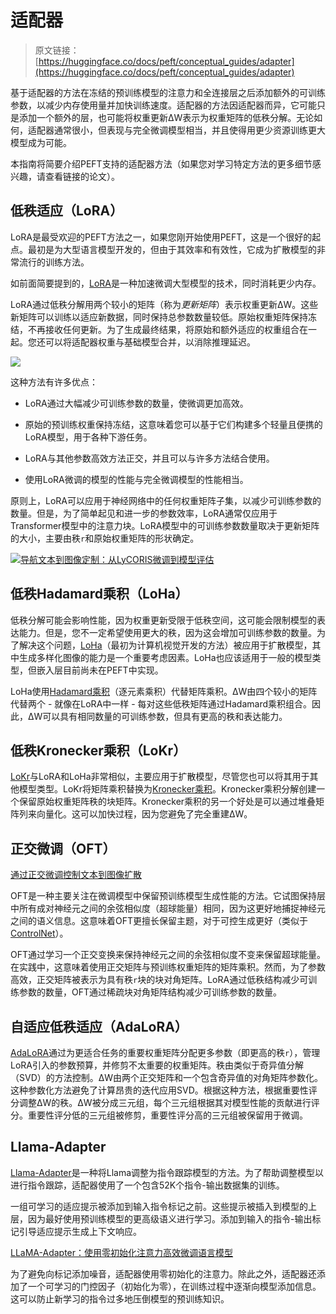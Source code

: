 # 适配器

> 原文链接：[https://huggingface.co/docs/peft/conceptual_guides/adapter](https://huggingface.co/docs/peft/conceptual_guides/adapter)

基于适配器的方法在冻结的预训练模型的注意力和全连接层之后添加额外的可训练参数，以减少内存使用量并加快训练速度。适配器的方法因适配器而异，它可能只是添加一个额外的层，也可能将权重更新∆W表示为权重矩阵的低秩分解。无论如何，适配器通常很小，但表现与完全微调模型相当，并且使得用更少资源训练更大模型成为可能。

本指南将简要介绍PEFT支持的适配器方法（如果您对学习特定方法的更多细节感兴趣，请查看链接的论文）。

## 低秩适应（LoRA）

LoRA是最受欢迎的PEFT方法之一，如果您刚开始使用PEFT，这是一个很好的起点。最初是为大型语言模型开发的，但由于其效率和有效性，它成为扩散模型的非常流行的训练方法。

如前面简要提到的，[LoRA](https://hf.co/papers/2106.09685)是一种加速微调大型模型的技术，同时消耗更少内存。

LoRA通过低秩分解用两个较小的矩阵（称为*更新矩阵*）表示权重更新∆W。这些新矩阵可以训练以适应新数据，同时保持总参数数量较低。原始权重矩阵保持冻结，不再接收任何更新。为了生成最终结果，将原始和额外适应的权重组合在一起。您还可以将适配器权重与基础模型合并，以消除推理延迟。

![](../Images/cda06893d37810e4cf53c848b789ce47.png)

这种方法有许多优点：

+   LoRA通过大幅减少可训练参数的数量，使微调更加高效。

+   原始的预训练权重保持冻结，这意味着您可以基于它们构建多个轻量且便携的LoRA模型，用于各种下游任务。

+   LoRA与其他参数高效方法正交，并且可以与许多方法结合使用。

+   使用LoRA微调的模型的性能与完全微调模型的性能相当。

原则上，LoRA可以应用于神经网络中的任何权重矩阵子集，以减少可训练参数的数量。但是，为了简单起见和进一步的参数效率，LoRA通常仅应用于Transformer模型中的注意力块。LoRA模型中的可训练参数数量取决于更新矩阵的大小，主要由秩`r`和原始权重矩阵的形状确定。

![](../Images/9d68304d8b38683336e1572972c45e38.png)[导航文本到图像定制：从LyCORIS微调到模型评估](https://hf.co/papers/2103.10385)

## 低秩Hadamard乘积（LoHa）

低秩分解可能会影响性能，因为权重更新受限于低秩空间，这可能会限制模型的表达能力。但是，您不一定希望使用更大的秩，因为这会增加可训练参数的数量。为了解决这个问题，[LoHa](https://huggingface.co/papers/2108.06098)（最初为计算机视觉开发的方法）被应用于扩散模型，其中生成多样化图像的能力是一个重要考虑因素。LoHa也应该适用于一般的模型类型，但嵌入层目前尚未在PEFT中实现。

LoHa使用[Hadamard乘积](https://en.wikipedia.org/wiki/Hadamard_product_(matrices))（逐元素乘积）代替矩阵乘积。∆W由四个较小的矩阵代替两个 - 就像在LoRA中一样 - 每对这些低秩矩阵通过Hadamard乘积组合。因此，∆W可以具有相同数量的可训练参数，但具有更高的秩和表达能力。

## 低秩Kronecker乘积（LoKr）

[LoKr](https://hf.co/papers/2309.14859)与LoRA和LoHa非常相似，主要应用于扩散模型，尽管您也可以将其用于其他模型类型。LoKr将矩阵乘积替换为[Kronecker乘积](https://en.wikipedia.org/wiki/Kronecker_product)。Kronecker乘积分解创建一个保留原始权重矩阵秩的块矩阵。Kronecker乘积的另一个好处是可以通过堆叠矩阵列来向量化。这可以加快过程，因为您避免了完全重建∆W。

## 正交微调（OFT）

[通过正交微调控制文本到图像扩散](https://hf.co/papers/2306.07280)

OFT是一种主要关注在微调模型中保留预训练模型生成性能的方法。它试图保持层中所有成对神经元之间的余弦相似度（超球能量）相同，因为这更好地捕捉神经元之间的语义信息。这意味着OFT更擅长保留主题，对于可控生成更好（类似于[ControlNet](https://huggingface.co/docs/diffusers/using-diffusers/controlnet)）。

OFT通过学习一个正交变换来保持神经元之间的余弦相似度不变来保留超球能量。在实践中，这意味着使用正交矩阵与预训练权重矩阵的矩阵乘积。然而，为了参数高效，正交矩阵被表示为具有秩`r`块的块对角矩阵。LoRA通过低秩结构减少可训练参数的数量，OFT通过稀疏块对角矩阵结构减少可训练参数的数量。

## 自适应低秩适应（AdaLoRA）

[AdaLoRA](https://hf.co/papers/2303.10512)通过为更适合任务的重要权重矩阵分配更多参数（即更高的秩`r`），管理LoRA引入的参数预算，并修剪不太重要的权重矩阵。秩由类似于奇异值分解（SVD）的方法控制。∆W由两个正交矩阵和一个包含奇异值的对角矩阵参数化。这种参数化方法避免了计算昂贵的迭代应用SVD。根据这种方法，根据重要性评分调整∆W的秩。∆W被分成三元组，每个三元组根据其对模型性能的贡献进行评分。重要性评分低的三元组被修剪，重要性评分高的三元组被保留用于微调。

## Llama-Adapter

[Llama-Adapter](https://hf.co/papers/2303.16199)是一种将Llama调整为指令跟踪模型的方法。为了帮助调整模型以进行指令跟踪，适配器使用了一个包含52K个指令-输出数据集的训练。

一组可学习的适应提示被添加到输入指令标记之前。这些提示被插入到模型的上层，因为最好使用预训练模型的更高级语义进行学习。添加到输入的指令-输出标记引导适应提示生成上下文响应。

[LLaMA-Adapter：使用零初始化注意力高效微调语言模型](https://hf.co/papers/2303.16199)

为了避免向标记添加噪音，适配器使用零初始化的注意力。除此之外，适配器还添加了一个可学习的门控因子（初始化为零），在训练过程中逐渐向模型添加信息。这可以防止新学习的指令过多地压倒模型的预训练知识。
